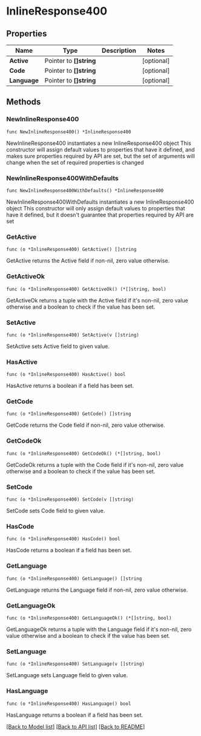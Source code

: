 # InlineResponse400

## Properties

Name | Type | Description | Notes
------------ | ------------- | ------------- | -------------
**Active** | Pointer to **[]string** |  | [optional] 
**Code** | Pointer to **[]string** |  | [optional] 
**Language** | Pointer to **[]string** |  | [optional] 

## Methods

### NewInlineResponse400

`func NewInlineResponse400() *InlineResponse400`

NewInlineResponse400 instantiates a new InlineResponse400 object
This constructor will assign default values to properties that have it defined,
and makes sure properties required by API are set, but the set of arguments
will change when the set of required properties is changed

### NewInlineResponse400WithDefaults

`func NewInlineResponse400WithDefaults() *InlineResponse400`

NewInlineResponse400WithDefaults instantiates a new InlineResponse400 object
This constructor will only assign default values to properties that have it defined,
but it doesn't guarantee that properties required by API are set

### GetActive

`func (o *InlineResponse400) GetActive() []string`

GetActive returns the Active field if non-nil, zero value otherwise.

### GetActiveOk

`func (o *InlineResponse400) GetActiveOk() (*[]string, bool)`

GetActiveOk returns a tuple with the Active field if it's non-nil, zero value otherwise
and a boolean to check if the value has been set.

### SetActive

`func (o *InlineResponse400) SetActive(v []string)`

SetActive sets Active field to given value.

### HasActive

`func (o *InlineResponse400) HasActive() bool`

HasActive returns a boolean if a field has been set.

### GetCode

`func (o *InlineResponse400) GetCode() []string`

GetCode returns the Code field if non-nil, zero value otherwise.

### GetCodeOk

`func (o *InlineResponse400) GetCodeOk() (*[]string, bool)`

GetCodeOk returns a tuple with the Code field if it's non-nil, zero value otherwise
and a boolean to check if the value has been set.

### SetCode

`func (o *InlineResponse400) SetCode(v []string)`

SetCode sets Code field to given value.

### HasCode

`func (o *InlineResponse400) HasCode() bool`

HasCode returns a boolean if a field has been set.

### GetLanguage

`func (o *InlineResponse400) GetLanguage() []string`

GetLanguage returns the Language field if non-nil, zero value otherwise.

### GetLanguageOk

`func (o *InlineResponse400) GetLanguageOk() (*[]string, bool)`

GetLanguageOk returns a tuple with the Language field if it's non-nil, zero value otherwise
and a boolean to check if the value has been set.

### SetLanguage

`func (o *InlineResponse400) SetLanguage(v []string)`

SetLanguage sets Language field to given value.

### HasLanguage

`func (o *InlineResponse400) HasLanguage() bool`

HasLanguage returns a boolean if a field has been set.


[[Back to Model list]](../README.md#documentation-for-models) [[Back to API list]](../README.md#documentation-for-api-endpoints) [[Back to README]](../README.md)


